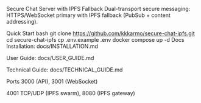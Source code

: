 
Secure Chat Server with IPFS Fallback
Dual-transport secure messaging: HTTPS/WebSocket primary with IPFS fallback (PubSub + content addressing).

Quick Start
bash
git clone https://github.com/kkkarmo/secure-chat-ipfs.git
cd secure-chat-ipfs
cp .env.example .env
docker compose up -d
Docs
Installation: docs/INSTALLATION.md

User Guide: docs/USER_GUIDE.md

Technical Guide: docs/TECHNICAL_GUIDE.md

Ports
3000 (API), 3001 (WebSocket)

4001 TCP/UDP (IPFS swarm), 8080 (IPFS gateway)
